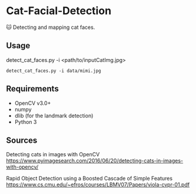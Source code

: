 # Cat-Facial-Detection
:cat: Detecting and mapping cat faces.

## Usage
detect_cat_faces.py -i <path/to/inputCatImg.jpg>

```
detect_cat_faces.py -i data/mimi.jpg
```

## Requirements
* OpenCV v3.0+
* numpy
* dlib (for the landmark detection)
* Python 3

## Sources
Detecting cats in images with OpenCV
https://www.pyimagesearch.com/2016/06/20/detecting-cats-in-images-with-opencv/

Rapid Object Detection using a Boosted Cascade of Simple Features
https://www.cs.cmu.edu/~efros/courses/LBMV07/Papers/viola-cvpr-01.pdf
